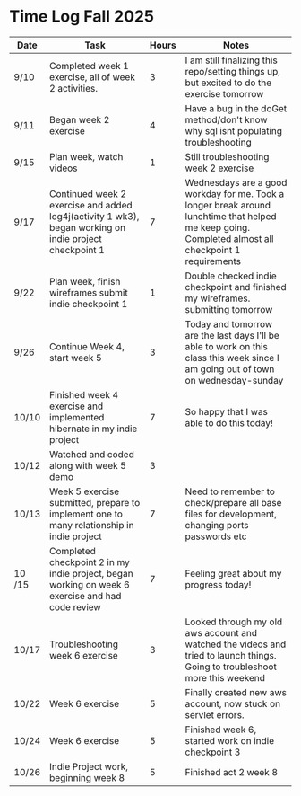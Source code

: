 # Time Log Fall 2025

| Date | Task                                                                                       | Hours | Notes                                                                                                                                               |
|------|--------------------------------------------------------------------------------------------|---|-----------------------------------------------------------------------------------------------------------------------------------------------------|
| 9/10 | Completed week 1 exercise, all of week 2 activities.                                       | 3 | I am still finalizing this repo/setting things up, but excited to do the exercise tomorrow                                                          |
| 9/11 | Began week 2 exercise                                                                      | 4 | Have a bug in the doGet method/don't know why sql isnt populating troubleshooting                                                                   |
| 9/15 | Plan week, watch videos                                                                    | 1 | Still troubleshooting week 2 exercise                                                                                                               |
| 9/17 | Continued week 2 exercise and added log4j(activity 1 wk3), began working on indie project checkpoint 1 | 7 | Wednesdays are a good workday for me. Took a longer break around lunchtime that helped me keep going. Completed almost all checkpoint 1 requirements |
| 9/22 | Plan week, finish wireframes submit indie checkpoint 1                                     | 1 | Double checked indie checkpoint and finished my wireframes. submitting tomorrow                                                                     |
| 9/26 | Continue Week 4, start week 5                                                              | 3 | Today and tomorrow are the last days I'll be able to work on this class this week since I am going out of town on wednesday-sunday                  |
| 10/10 | Finished week 4 exercise and implemented hibernate in my indie project                     | 7 | So happy that I was able to do this today!                                                                                                          |
| 10/12 | Watched and coded along with week 5 demo                                                   | 3 |                                                                                                                                                     |
| 10/13 | Week 5 exercise submitted, prepare to implement one to many relationship in indie project  | 7 | Need to remember to check/prepare all base files for development, changing ports passwords etc                                                      |
| 10 /15 | Completed checkpoint 2 in my indie project, began working on week 6 exercise and had code review | 7 | Feeling great about my progress today! |
| 10/17 | Troubleshooting week 6 exercise | 3| Looked through my old aws account and watched the videos and tried to launch things. Going to troubleshoot more this weekend |
| 10/22 | Week 6 exercise | 5 | Finally created new aws account, now stuck on servlet errors. |
| 10/24 | Week 6 exercise | 5 | Finished week 6, started work on indie checkpoint 3 |
|10/26 | Indie Project work, beginning week 8  | 5 | Finished act 2 week 8 |

